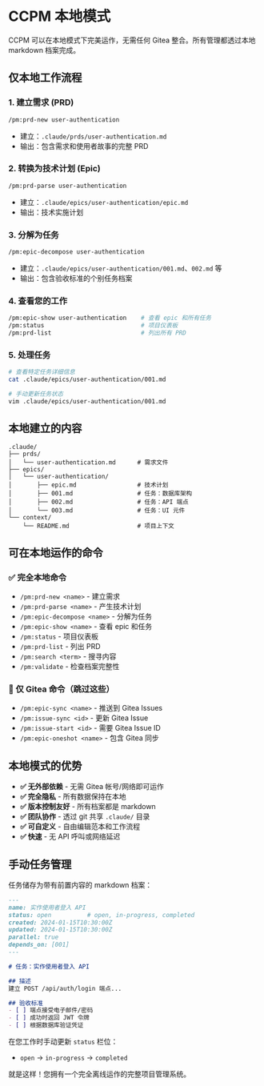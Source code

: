 # CCPM 本地模式

CCPM 可以在本地模式下完美运作，无需任何 Gitea 整合。所有管理都透过本地 markdown 档案完成。

## 仅本地工作流程

### 1. 建立需求 (PRD)
```bash
/pm:prd-new user-authentication
```
- 建立：`.claude/prds/user-authentication.md`
- 输出：包含需求和使用者故事的完整 PRD

### 2. 转换为技术计划 (Epic)
```bash
/pm:prd-parse user-authentication
```
- 建立：`.claude/epics/user-authentication/epic.md`
- 输出：技术实施计划

### 3. 分解为任务
```bash
/pm:epic-decompose user-authentication
```
- 建立：`.claude/epics/user-authentication/001.md`、`002.md` 等
- 输出：包含验收标准的个别任务档案

### 4. 查看您的工作
```bash
/pm:epic-show user-authentication    # 查看 epic 和所有任务
/pm:status                           # 项目仪表板
/pm:prd-list                         # 列出所有 PRD
```

### 5. 处理任务
```bash
# 查看特定任务详细信息
cat .claude/epics/user-authentication/001.md

# 手动更新任务状态
vim .claude/epics/user-authentication/001.md
```

## 本地建立的内容

```text
.claude/
├── prds/
│   └── user-authentication.md      # 需求文件
├── epics/
│   └── user-authentication/
│       ├── epic.md                 # 技术计划
│       ├── 001.md                  # 任务：数据库架构
│       ├── 002.md                  # 任务：API 端点
│       └── 003.md                  # 任务：UI 元件
└── context/
    └── README.md                   # 项目上下文
```

## 可在本地运作的命令

### ✅ 完全本地命令
- `/pm:prd-new <name>` - 建立需求
- `/pm:prd-parse <name>` - 产生技术计划
- `/pm:epic-decompose <name>` - 分解为任务
- `/pm:epic-show <name>` - 查看 epic 和任务
- `/pm:status` - 项目仪表板
- `/pm:prd-list` - 列出 PRD
- `/pm:search <term>` - 搜寻内容
- `/pm:validate` - 检查档案完整性

### 🚫 仅 Gitea 命令（跳过这些）
- `/pm:epic-sync <name>` - 推送到 Gitea Issues
- `/pm:issue-sync <id>` - 更新 Gitea Issue
- `/pm:issue-start <id>` - 需要 Gitea Issue ID
- `/pm:epic-oneshot <name>` - 包含 Gitea 同步

## 本地模式的优势

- **✅ 无外部依赖** - 无需 Gitea 帐号/网络即可运作
- **✅ 完全隐私** - 所有数据保持在本地
- **✅ 版本控制友好** - 所有档案都是 markdown
- **✅ 团队协作** - 透过 git 共享 `.claude/` 目录
- **✅ 可自定义** - 自由编辑范本和工作流程
- **✅ 快速** - 无 API 呼叫或网络延迟

## 手动任务管理

任务储存为带有前置内容的 markdown 档案：

```markdown
---
name: 实作使用者登入 API
status: open          # open, in-progress, completed
created: 2024-01-15T10:30:00Z
updated: 2024-01-15T10:30:00Z
parallel: true
depends_on: [001]
---

# 任务：实作使用者登入 API

## 描述
建立 POST /api/auth/login 端点...

## 验收标准
- [ ] 端点接受电子邮件/密码
- [ ] 成功时返回 JWT 令牌
- [ ] 根据数据库验证凭证
```

在您工作时手动更新 `status` 栏位：
- `open` → `in-progress` → `completed`

就是这样！您拥有一个完全离线运作的完整项目管理系统。
